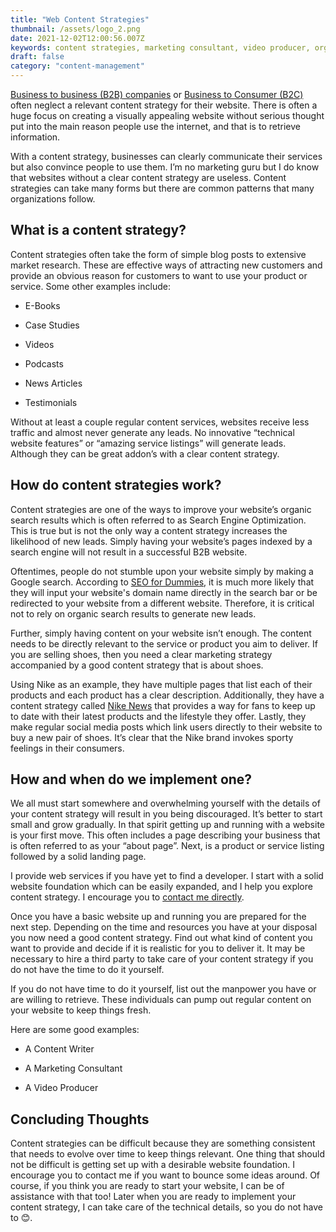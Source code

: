 ```yaml
---
title: "Web Content Strategies"
thumbnail: /assets/logo_2.png
date: 2021-12-02T12:00:56.007Z
keywords: content strategies, marketing consultant, video producer, organic search, seo
draft: false
category: "content-management"
---
```


[Business to business (B2B)
companies](https://searchcio.techtarget.com/definition/B2B) or [Business to
Consumer (B2C)](https://www.investopedia.com/terms/b/btoc.asp) often neglect a
relevant content strategy for their website. There is often a huge focus on
creating a visually appealing website without serious thought put into the
main reason people use the internet, and that is to retrieve information.

With a content strategy, businesses can clearly communicate their services but also convince people to use them. I’m no marketing guru but I do know that websites without a clear content strategy are useless. Content strategies can take many forms but there are common patterns that many organizations follow.

## What is a content strategy? 

Content strategies often take the form of simple blog posts to extensive market research. These are effective ways of attracting new customers and provide an obvious reason for customers to want to use your product or service. Some other examples include:

- E-Books

- Case Studies

- Videos

- Podcasts

- News Articles

- Testimonials

Without at least a couple regular content services, websites receive less traffic and almost never generate any leads. No innovative “technical website features” or “amazing service listings” will generate leads.  Although they can be great addon’s with a clear content strategy.

## How do content strategies work? 

Content strategies are one of the ways to improve your website’s organic search results which is often referred to as Search Engine Optimization. This is true but is not the only way a content strategy increases the likelihood of new leads. Simply having your website’s pages indexed by a search engine will not result in a successful B2B website.

Oftentimes, people do not stumble upon your website simply by making a Google search. According to [SEO for Dummies](https://www.dummies.com/web-design-development/search-engine-optimization/seo-for-dummies-cheat-sheet/), it is much more likely that they will input your website's domain name directly in the search bar or be redirected to your website from a different website. Therefore, it is critical not to rely on organic search results to generate new leads.

Further, simply having content on your website isn’t enough. The content needs to be directly relevant to the service or product you aim to deliver. If you are selling shoes, then you need a clear marketing strategy accompanied by a good content strategy that is about shoes.

Using Nike as an example, they have multiple pages that list each of their products and each product has a clear description. Additionally, they have a content strategy called [Nike News](https://news.nike.com/) that provides a way for fans to keep up to date with their latest products and the lifestyle they offer. Lastly, they make regular social media posts which link users directly to their website to buy a new pair of shoes. It’s clear that the Nike brand invokes sporty feelings in their consumers.

## How and when do we implement one? 

We all must start somewhere and overwhelming yourself with the details of your content strategy will result in you being discouraged. It’s better to start small and grow gradually. In that spirit getting up and running with a website is your first move. This often includes a page describing your business that is often referred to as your “about page”. Next, is a product or service listing followed by a solid landing page.

I provide web services if you have yet to find a developer. I start with a solid website foundation which can be easily expanded, and I help you explore content strategy. I encourage you to [contact me directly](/contact).

Once you have a basic website up and running you are prepared for the next step. Depending on the time and resources you have at your disposal you now need a good content strategy. Find out what kind of content you want to provide and decide if it is realistic for you to deliver it. It may be necessary to hire a third party to take care of your content strategy if you do not have the time to do it yourself.

If you do not have time to do it yourself, list out the manpower you have or are willing to retrieve. These individuals can pump out regular content on your website to keep things fresh.

Here are some good examples:

- A Content Writer

- A Marketing Consultant

- A Video Producer

## Concluding Thoughts 

Content strategies can be difficult because they are something consistent that needs to evolve over time to keep things relevant. One thing that should not be difficult is getting set up with a desirable website foundation. I encourage you to contact me if you want to bounce some ideas around. Of course, if you think you are ready to start your website, I can be of assistance with that too! Later when you are ready to implement your content strategy, I can take care of the technical details, so you do not have to 😊.
